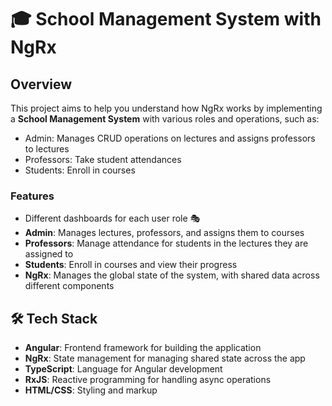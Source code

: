 # 🎓 School Management System with NgRx

## Overview

This project aims to help you understand how NgRx works by implementing a **School Management System** with various roles and operations, such as:

- Admin: Manages CRUD operations on lectures and assigns professors to lectures
- Professors: Take student attendances
- Students: Enroll in courses

### Features
- Different dashboards for each user role 🎭
- **Admin**: Manages lectures, professors, and assigns them to courses
- **Professors**: Manage attendance for students in the lectures they are assigned to
- **Students**: Enroll in courses and view their progress
- **NgRx**: Manages the global state of the system, with shared data across different components

## 🛠️ Tech Stack
- **Angular**: Frontend framework for building the application
- **NgRx**: State management for managing shared state across the app
- **TypeScript**: Language for Angular development
- **RxJS**: Reactive programming for handling async operations
- **HTML/CSS**: Styling and markup